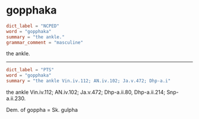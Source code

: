 # gopphaka

``` toml
dict_label = "NCPED"
word = "gopphaka"
summary = "the ankle."
grammar_comment = "masculine"
```

the ankle.

--------------------

``` toml
dict_label = "PTS"
word = "gopphaka"
summary = "the ankle Vin.iv.112; AN.iv.102; Ja.v.472; Dhp-a.i"
```

the ankle Vin.iv.112; AN.iv.102; Ja.v.472; Dhp\-a.ii.80, Dhp\-a.ii.214; Snp\-a.ii.230.

Dem. of goppha = Sk. gulpha

